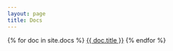```yaml
---
layout: page
title: Docs
---
```


{% for doc in site.docs %}
  [{{ doc.title }}]({{doc.url}})
{% endfor %}
